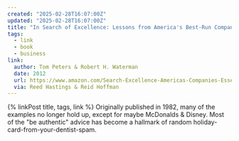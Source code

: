 ```yaml
---
created: "2025-02-28T16:07:00Z"
updated: "2025-02-28T16:07:00Z"
title: "In Search of Excellence: Lessons from America's Best-Run Companies"
tags:
  - link
  - book
  - business
link:
  author: Tom Peters & Robert H. Waterman
  date: 2012
  url: https://www.amazon.com/Search-Excellence-Americas-Companies-Essentials-ebook/dp/B009YM9VOQ
  via: Reed Hastings & Reid Hoffman
---
```


{% linkPost title, tags, link %} Originally published in 1982, many of the examples no longer hold up, except for maybe McDonalds & Disney. Most of the "be authentic" advice has become a hallmark of random holiday-card-from-your-dentist-spam.
